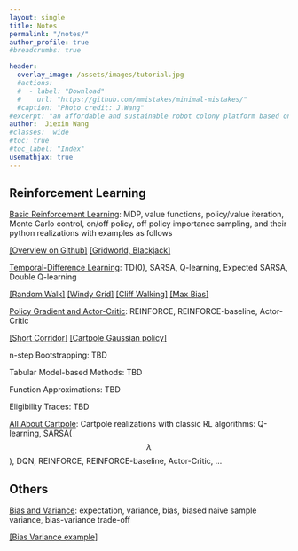 ```yaml
---
layout: single
title: Notes
permalink: "/notes/"
author_profile: true
#breadcrumbs: true

header:
  overlay_image: /assets/images/tutorial.jpg
  #actions:
  #  - label: "Download"
  #    url: "https://github.com/mmistakes/minimal-mistakes/"
  #caption: "Photo credit: J.Wang"
#excerpt: "an affordable and sustainable robot colony platform based on Android"
author:  Jiexin Wang
#classes:  wide
#toc: true
#toc_label: "Index"
usemathjax: true
---
```


## Reinforcement Learning

[Basic Reinforcement Learning](/judy_blog/basicrl/): MDP, value functions, policy/value iteration, Monte Carlo control, on/off policy, off policy importance sampling, and their python realizations with examples as follows

[\[Overview on Github\]](https://github.com/ha5ha6/judy_tutorial_basicRL) [\[Gridworld, Blackjack\]](https://github.com/ha5ha6/judy_tutorial_basicRL/blob/main/girdworld_blackjack.ipynb)

[Temporal-Difference Learning](/judy_blog/td/): TD(0), SARSA, Q-learning, Expected SARSA, Double Q-learning

[\[Random Walk\]](https://github.com/ha5ha6/judy_tutorial_basicRL/blob/main/random_walk.ipynb) [\[Windy Grid\]](https://github.com/ha5ha6/judy_tutorial_basicRL/blob/main/windy_grid.ipynb) [\[Cliff Walking\]](https://github.com/ha5ha6/judy_tutorial_basicRL/blob/main/cliff_walking.ipynb) [\[Max Bias\]](https://github.com/ha5ha6/judy_tutorial_basicRL/blob/main/max_bias.ipynb)

[Policy Gradient and Actor-Critic](/judy_blog/pgac/): REINFORCE, REINFORCE-baseline, Actor-Critic

[\[Short Corridor\]](https://github.com/ha5ha6/judy_tutorial_basicRL/blob/main/short_corridor.ipynb) [\[Cartpole Gaussian policy\]](https://github.com/ha5ha6/judy_tutorial_basicRL/blob/main/cartpole_reinforce.ipynb)

n-step Bootstrapping: TBD

Tabular Model-based Methods: TBD

Function Approximations: TBD

Eligibility Traces: TBD

[All About Cartpole](/judy_blog/cartpole/): Cartpole realizations with classic RL algorithms: Q-learning, SARSA($$\lambda$$), DQN, REINFORCE, REINFORCE-baseline, Actor-Critic, ...

## Others

[Bias and Variance](/judy_blog/biavar/): expectation, variance, bias, biased naive sample variance, bias-variance trade-off

[\[Bias Variance example\]](https://github.com/ha5ha6/judy_tutorial_basicRL/blob/main/bias_variance.ipynb)
